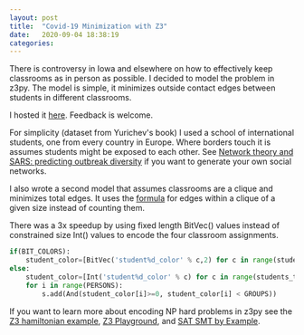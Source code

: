 ```yaml
---
layout: post
title:  "Covid-19 Minimization with Z3"
date:   2020-09-04 18:38:19
categories: 
---
```


There is controversy in Iowa and elsewhere on how to effectively keep classrooms as in person as possible. I decided to model the problem in z3py. The model is simple, it minimizes outside contact edges between students in different classrooms. 

I hosted it [here](https://github.com/chadbrewbaker/stopcovid). Feedback is welcome.

For simplicity (dataset from Yurichev's book) I used a school of international students, one from every country in Europe. Where borders touch it is assumes students might be exposed to each other. See [Network theory and SARS: predicting outbreak diversity](https://www.ncbi.nlm.nih.gov/pmc/articles/PMC7094100/) if you want to generate your own social networks.

I also wrote a second model that assumes classrooms are a clique and minimizes total edges. It uses the [formula](https://en.wikipedia.org/wiki/Triangular_number) for edges within a clique of a given size instead of counting them.

There was a 3x speedup by using fixed length BitVec() values instead of constrained size Int() values to encode the four classroom assignments.

```python
if(BIT_COLORS):
    student_color=[BitVec('student%d_color' % c,2) for c in range(students_total)]
else: 
    student_color=[Int('student%d_color' % c) for c in range(students_total)]
    for i in range(PERSONS):
        s.add(And(student_color[i]>=0, student_color[i] < GROUPS))
```

If you want to learn more about encoding NP hard problems in z3py see the [Z3 hamiltonian example](https://github.com/Z3Prover/z3/blob/master/examples/python/hamiltonian/hamiltonian.py),   [Z3 Playground](https://github.com/0vercl0k/z3-playground), and [SAT SMT by Example](https://yurichev.com/SAT_SMT.html).